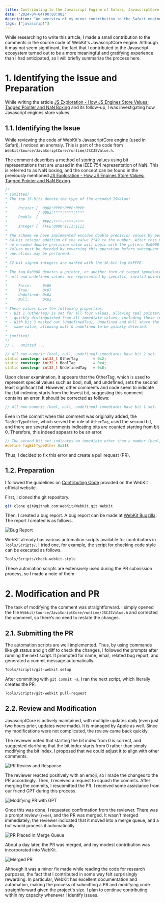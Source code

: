 ```yaml
---
title: Contributing to the Javascript Engine of Safari, JavascriptCore
date: "2024-04-04T00:00:00Z"
description: "An overview of my minor contribution to the Safari engine."
tags: ["javascript"]
---
```


While researching to write this article, I made a small contribution to the comments in the source code of WebKit's JavascriptCore engine. Although it may not seem significant, the fact that I contributed to the Javascript ecosystem turned out to be a more meaningful and gratifying experience than I had anticipated, so I will briefly summarize the process here.

# 1. Identifying the Issue and Preparation

While writing the article [JS Exploration - How JS Engines Store Values: Tagged Pointer and NaN Boxing](https://witch.work/posts/javascript-trip-of-js-value-tagged-pointer-nan-boxing) and its follow-up, I was investigating how Javascript engines store values.

## 1.1. Identifying the Issue

While reviewing the code of WebKit's JavascriptCore engine (used in Safari), I noticed an anomaly. This is part of the code from `Webkit/Source/JavaScriptCore/runtime/JSCJSValue.h`.

The comment describes a method of storing values using bit representations that are unused in the IEEE 754 representation of NaN. This is referred to as NaN boxing, and the concept can be found in the previously mentioned [JS Exploration - How JS Engines Store Values: Tagged Pointer and NaN Boxing](https://witch.work/posts/javascript-trip-of-js-value-tagged-pointer-nan-boxing).

```cpp
/*
* (omitted)
* The top 15-bits denote the type of the encoded JSValue:
*
*     Pointer {  0000:PPPP:PPPP:PPPP
*              / 0002:****:****:****
*     Double  {         ...
*              \ FFFC:****:****:****
*     Integer {  FFFE:0000:IIII:IIII
*
* The scheme we have implemented encodes double precision values by performing a
* 64-bit integer addition of the value 2^49 to the number. After this manipulation
* no encoded double-precision value will begin with the pattern 0x0000 or 0xFFFE.
* Values must be decoded by reversing this operation before subsequent floating point
* operations may be performed.
*
* 32-bit signed integers are marked with the 16-bit tag 0xFFFE.
*
* The tag 0x0000 denotes a pointer, or another form of tagged immediate. Boolean,
* null and undefined values are represented by specific, invalid pointer values:
*
*     False:     0x06
*     True:      0x07
*     Undefined: 0x0a
*     Null:      0x02
*
* These values have the following properties:
* - Bit 1 (OtherTag) is set for all four values, allowing real pointers to be
*   quickly distinguished from all immediate values, including these invalid pointers.
* - With bit 3 masked out (UndefinedTag), Undefined and Null share the
*   same value, allowing null & undefined to be quickly detected.
*
* (omitted)
*/
// ... omitted ...

// All non-numeric (bool, null, undefined) immediates have bit 2 set.
static constexpr int32_t OtherTag       = 0x2;
static constexpr int32_t BoolTag        = 0x4;
static constexpr int32_t UndefinedTag   = 0x8;
```

Upon closer examination, it appears that the OtherTag, which is used to represent special values such as bool, null, and undefined, sets the second least significant bit. However, other comments and code seem to indicate that bit indexing starts from the lowest bit, suggesting this comment contains an error. It should be corrected as follows:

```cpp
// All non-numeric (bool, null, undefined) immediates have bit 1 set.
```

Even in the commit when this comment was originally added, the `TagBitTypeOther`, which served the role of `OtherTag`, used the second bit, and there are several comments indicating bits are counted starting from bit 0. Therefore, this indeed appears to be an error.

```c
// The second bit set indicates an immediate other than a number (bool, null, undefined).
#define TagBitTypeOther 0x2ll
```

Thus, I decided to fix this error and create a pull request (PR).

## 1.2. Preparation

I followed the guidelines on [Contributing Code](https://webkit.org/contributing-code/) provided on the WebKit official website.

First, I cloned the git repository.

```bash
git clone git@github.com:WebKit/WebKit.git WebKit
```

Then, I created a bug report. A bug report can be made at [WebKit Bugzilla](https://bugs.webkit.org/). The report I created is as follows.

![Bug Report](./jscore-bug-report.png)

WebKit already has various automation scripts available for contributors in `Tools/Scripts/`. I tried one, for example, the script for checking code style can be executed as follows.

```bash
Tools/Scripts/check-webkit-style
```

These automation scripts are extensively used during the PR submission process, so I made a note of them.

# 2. Modification and PR

The task of modifying the comment was straightforward. I simply opened the file `Webkit/Source/JavaScriptCore/runtime/JSCJSValue.h` and corrected the comment, so there's no need to restate the changes.

## 2.1. Submitting the PR

The automation scripts are well implemented. Thus, by using commands like git status and git diff to check the changes, I followed the prompts after running the next script. It prompted for name, email, related bug report, and generated a commit message automatically.

```bash
Tools/Scripts/git-webkit setup
```

After committing with `git commit -a`, I ran the next script, which literally creates the PR.

```bash
Tools/Scripts/git-webkit pull-request
``` 

## 2.2. Review and Modification

JavascriptCore is actively maintained, with multiple updates daily (even just two hours prior, updates were made). It is managed by Apple as well. Since my modifications were not complicated, the review came back quickly.

The reviewer noted that starting the bit index from 0 is correct, and suggested clarifying that the bit index starts from 0 rather than simply modifying the bit index. I proposed that we could adjust it to align with other comments.

![PR Review and Response](jscore-pr-review.png)

The reviewer reacted positively with an emoji, so I made the changes to the PR accordingly. Then, I received a request to squash the commits. After merging the commits, I resubmitted the PR. I received some assistance from our friend GPT during this process.

![Modifying PR with GPT](./git-with-gpt.png)

Once this was done, I requested confirmation from the reviewer. There was a prompt review (`r=me`), and the PR was merged. It wasn't merged immediately; the reviewer indicated that it moved into a merge queue, and a bot would process it automatically.

![PR Placed in Merge Queue](./pr-review-done.png)

About a day later, the PR was merged, and my modest contribution was incorporated into WebKit.

![Merged PR](./me-in-webkit.png)

Although it was a minor fix made while reading the code for research purposes, the fact that I contributed in some way felt surprisingly rewarding. In particular, WebKit has excellent documentation and automation, making the process of submitting a PR and modifying code straightforward given the project's size. I plan to continue contributing within my capacity whenever I identify issues.